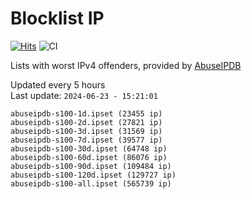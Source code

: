 # Blocklist IP

[![Hits](https://hits.seeyoufarm.com/api/count/incr/badge.svg?url=https%3A%2F%2Fgithub.com%2Fborestad%2Fblocklist-ip%2F&count_bg=%2379C83D&title_bg=%23555555&icon=&icon_color=%23E7E7E7&title=hits&edge_flat=false)](https://hits.seeyoufarm.com)  ![CI](https://img.shields.io/github/workflow/status/borestad/blocklist-ip/CI?style=flat-square)

Lists with worst IPv4 offenders, provided by [AbuseIPDB](https://www.abuseipdb.com/)

<!-- FOOTER-PLACEHOLDER -->
Updated every 5 hours<br>
Last update: `2024-06-23 - 15:21:01`
```
abuseipdb-s100-1d.ipset (23455 ip)
abuseipdb-s100-2d.ipset (27821 ip)
abuseipdb-s100-3d.ipset (31569 ip)
abuseipdb-s100-7d.ipset (39577 ip)
abuseipdb-s100-30d.ipset (64748 ip)
abuseipdb-s100-60d.ipset (86076 ip)
abuseipdb-s100-90d.ipset (109484 ip)
abuseipdb-s100-120d.ipset (129727 ip)
abuseipdb-s100-all.ipset (565739 ip)
```

